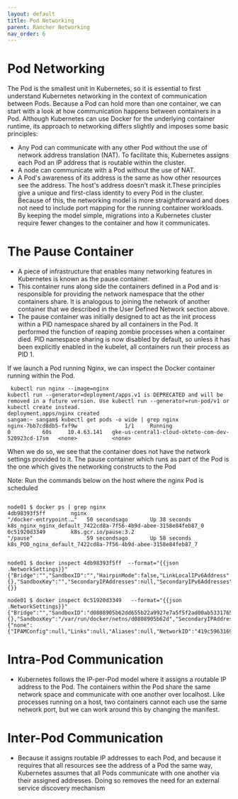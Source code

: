 ```yaml
---
layout: default
title: Pod Networking 
parent: Rancher Networking
nav_order: 6
---
```


# Pod Networking 

The Pod is the smallest unit in Kubernetes, so it is essential to first understand Kubernetes networking in the context of communication between Pods.
Because a Pod can hold more than one container, we can start with a look at how communication happens between containers in a Pod.
Although Kubernetes can use Docker for the underlying container runtime, its approach to networking differs slightly and imposes some basic principles:
 -  Any Pod can communicate with any other Pod without the use of network address translation (NAT). To facilitate this, Kubernetes assigns each Pod an IP address that is routable within the cluster.
 -  A node can communicate with a Pod without the use of NAT.  
 -  A Pod's awareness of its address is the same as how other resources see the address. The host's address doesn't mask it.These principles give a unique and first-class identity to every Pod in the cluster.
Because of this, the networking model is more straightforward and does not need to include port mapping for the running container workloads.
By keeping the model simple, migrations into a Kubernetes cluster require fewer changes to the container and how it communicates.


# The Pause Container
- A piece of infrastructure that enables many networking features in Kubernetes is known as the pause container. 
- This container runs along side the containers defined in a Pod and is responsible for providing the network namespace that the other containers share. 
It is analogous to joining the network of another container that we described in the User Defined Network section above.
- The pause container was initially designed to act as the init process within a PID namespace shared by all containers in the Pod.
It performed the function of reaping zombie processes when a container died. PID namespace sharing is now disabled by default, so unless it has been explicitly enabled in the kubelet, all containers run their process as PID 1.


If we launch a Pod running Nginx, we can inspect the Docker container running within the Pod.

```
 kubectl run nginx --image=nginx 
kubectl run --generator=deployment/apps.v1 is DEPRECATED and will be removed in a future version. Use kubectl run --generator=run-pod/v1 or kubectl create instead.
deployment.apps/nginx created
sangam:~ sangam$ kubectl get pods -o wide | grep nginx
nginx-7bb7cd8db5-fxf9w               1/1     Running                      0          60s     10.4.63.141   gke-us-central1-cloud-okteto-com-dev-520923cd-17sm   <none>           <none>

```
When we do so, we see that the container does not have the network settings provided to it. The pause container which runs as part of the Pod is the one which gives the networking constructs to the Pod

Note: Run the commands below on the host where the nginx Pod is scheduled

```

node01 $ docker ps | grep nginx
4db98393f5ff        nginx                                          "/docker-entrypoint.…"   50 secondsago       Up 38 seconds                           k8s_nginx_nginx_default_7422cd8a-7f56-4b9d-abee-3158e84feb87_0
0c51920d3349        k8s.gcr.io/pause:3.2                           "/pause"                 59 secondsago       Up 58 seconds                           k8s_POD_nginx_default_7422cd8a-7f56-4b9d-abee-3158e84feb87_7


```
```
node01 $ docker inspect 4db98393f5ff  --format="{{json .NetworkSettings}}"
{"Bridge":"","SandboxID":"","HairpinMode":false,"LinkLocalIPv6Address":"","LinkLocalIPv6PrefixLen":0,"Ports":{},"SandboxKey":"","SecondaryIPAddresses":null,"SecondaryIPv6Addresses":null,"EndpointID":"","Gateway":"","GlobalIPv6Address":"","GlobalIPv6PrefixLen":0,"IPAddress":"","IPPrefixLen":0,"IPv6Gateway":"","MacAddress":"","Networks":{}}

```
```
node01 $ docker inspect 0c51920d3349   --format="{{json .NetworkSettings}}"
{"Bridge":"","SandboxID":"d0808905b62dd655b22a9927e7a5f5f2ad00ab5331765596bb24fa5ff93240ed","HairpinMode":false,"LinkLocalIPv6Address":"","LinkLocalIPv6PrefixLen":0,"Ports":{},"SandboxKey":"/var/run/docker/netns/d0808905b62d","SecondaryIPAddresses":null,"SecondaryIPv6Addresses":null,"EndpointID":"","Gateway":"","GlobalIPv6Address":"","GlobalIPv6PrefixLen":0,"IPAddress":"","IPPrefixLen":0,"IPv6Gateway":"","MacAddress":"","Networks":{"none":{"IPAMConfig":null,"Links":null,"Aliases":null,"NetworkID":"419c5963169c9ffa00c35371ac71de4a6eee8985b0bb7d8c71a0aac403c5d40b","EndpointID":"74757167a48d43352773406ec7c83ba1a824cb9b2f4cc0875e1b7aaa3c73dc38","Gateway":"","IPAddress":"","IPPrefixLen":0,"IPv6Gateway":"","GlobalIPv6Address":"","GlobalIPv6PrefixLen":0,"MacAddress":"","DriverOpts":null}}}

```
# Intra-Pod Communication
- Kubernetes follows the IP-per-Pod model where it assigns a routable IP address to the Pod. The containers within the Pod share the same network space and communicate with one another over localhost. Like processes running on a host, two containers cannot each use the same network port, but we can work around this by changing the manifest.

# Inter-Pod Communication
- Because it assigns routable IP addresses to each Pod, and because it requires that all resources see the address of a Pod the same way, Kubernetes assumes that all Pods communicate with one another via their assigned addresses. Doing so removes the need for an external service discovery mechanism

